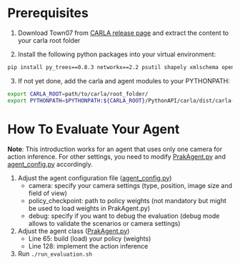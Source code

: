 # Prerequisites

1. Download Town07 from [CARLA release page](https://github.com/carla-simulator/carla/releases/tag/0.9.6) and extract the content to your carla root folder

2. Install the following python packages into your virtual environment:
```bash
pip install py_trees==0.8.3 networkx==2.2 psutil shapely xmlschema opencv-python
```

3. If not yet done, add the carla and agent modules to your PYTHONPATH:

```bash
export CARLA_ROOT=path/to/carla/root_folder/
export PYTHONPATH=$PYTHONPATH:${CARLA_ROOT}/PythonAPI/carla/dist/carla-0.9.6-py3.5-linux-x86_64.egg:${CARLA_ROOT}/PythonAPI/carla/agents:${CARLA_ROOT}/PythonAPI/carla
```

# How To Evaluate Your Agent

**Note**: This introduction works for an agent that uses only one camera for action inference. For other settings, you need to modify
[PrakAgent.py](https://ids-git.fzi.de/svmuelle/carla_rllib/blob/prak_evaluator/carla_rllib/prak_evaluator/prak_evaluation/PrakAgent.py) and
[agent_config.py](https://ids-git.fzi.de/svmuelle/carla_rllib/blob/prak_evaluator/carla_rllib/prak_evaluator/prak_evaluation/agent_config.json) accordingly.

1. Adjust the agent configuration file ([agent_config.py](https://ids-git.fzi.de/svmuelle/carla_rllib/blob/prak_evaluator/carla_rllib/prak_evaluator/prak_evaluation/agent_config.json))
    - camera: specify your camera settings (type, position, image size and field of view)
    - policy_checkpoint: path to policy weights (not mandatory but might be used to load weights in PrakAgent.py)
    - debug: specify if you want to debug the evaluation (debug mode allows to validate the scenarios or camera settings)
2. Adjust the agent class ([PrakAgent.py](https://ids-git.fzi.de/svmuelle/carla_rllib/blob/prak_evaluator/carla_rllib/prak_evaluator/prak_evaluation/PrakAgent.py))
    - Line 65: build (load) your policy (weights)
    - Line 128: implement the action inference
3. Run ```./run_evaluation.sh ```